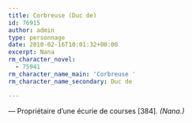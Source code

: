 ```yaml
---
title: Corbreuse (Duc de)
id: 76915
author: admin
type: personnage
date: 2010-02-16T10:01:32+00:00
excerpt: Nana
rm_character_novel:
  - 75941
rm_character_name_main: 'Corbreuse '
rm_character_name_secondary: Duc de

---
```

— Propriétaire d&rsquo;une écurie de courses [384]. _(Nana.)_
